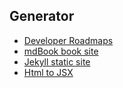 ## Generator

- [Developer Roadmaps](https://roadmap.sh/)
- [mdBook book site](https://github.com/rust-lang/mdBook)
- [Jekyll static site](https://jekyllrb.com/)
- [Html to JSX](https://magic.reactjs.net/htmltojsx.htm)
